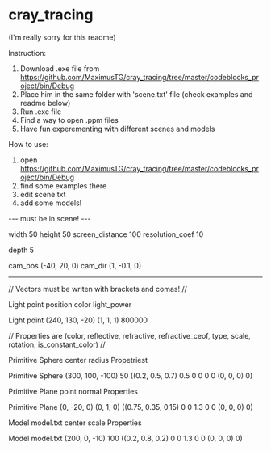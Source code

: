 # cray_tracing
(I'm really sorry for this readme)

Instruction:
1. Download .exe file from https://github.com/MaximusTG/cray_tracing/tree/master/codeblocks_project/bin/Debug
2. Place him in the same folder with 'scene.txt' file (check examples and readme below)
3. Run .exe file
4. Find a way to open .ppm files
5. Have fun experementing with different scenes and models

How to use:
1. open https://github.com/MaximusTG/cray_tracing/tree/master/codeblocks_project/bin/Debug
2. find some examples there
3. edit scene.txt
4. add some models!

--- must be in scene! ---

width 50 height 50
screen_distance 100
resolution_coef 10

depth 5

cam_pos (-40, 20, 0)
cam_dir (1, -0.1, 0)

-------------------------

// Vectors must be writen with brackets and comas! //

Light point position color light_power

Light point (240, 130, -20) (1, 1, 1) 800000

// Properties are (color, reflective, refractive, refractive_ceof, type, scale, rotation, is_constant_color) //

Primitive Sphere center radius Propetriest

Primitive Sphere (300, 100, -100) 50 ((0.2, 0.5, 0.7) 0.5 0 0 0 0 (0, 0, 0) 0)

Primitive Plane  point normal Properties

Primitive Plane  (0, -20, 0) (0, 1, 0) ((0.75, 0.35, 0.15) 0 0 1.3 0 0 (0, 0, 0) 0)

Model model.txt center scale Properties

Model model.txt (200, 0, -10) 100 ((0.2, 0.8, 0.2) 0 0 1.3 0 0 (0, 0, 0) 0)
